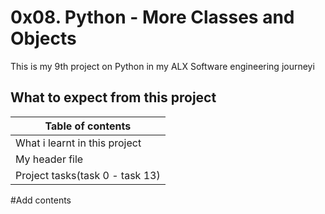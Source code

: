 # 0x08. Python - More Classes and Objects
This is my 9th project on Python in my ALX Software engineering journeyi

## What to expect from this project
|        Table of contents           | 
| -----------------------------------| 
|   What i learnt in this project    |
|        My header file              |
|   Project tasks(task 0 - task 13)  |

#Add contents
